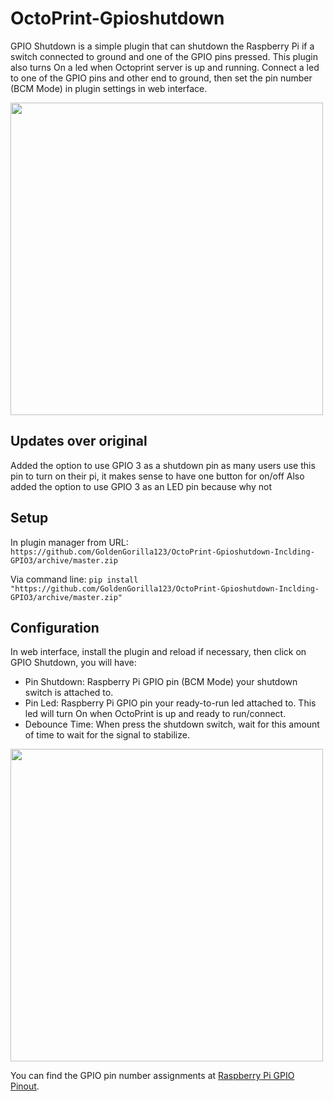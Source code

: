 # OctoPrint-Gpioshutdown

GPIO Shutdown is a simple plugin that can shutdown the Raspberry Pi if a switch connected to ground and one of the GPIO pins pressed. This plugin also turns On a led when Octoprint server is up and running. Connect a led to one of the GPIO pins and other end to ground, then set the pin number (BCM Mode) in plugin settings in web interface.

<img src="https://github.com/fmalekpour/OctoPrint-Gpioshutdown/blob/master/screenshots/gpio-shutdown_bb.jpg?raw=true" width="500px">

## Updates over original

Added the option to use GPIO 3 as a shutdown pin as many users use this pin to turn on their pi, it makes sense to have one button for on/off
Also added the option to use GPIO 3 as an LED pin because why not

## Setup
In plugin manager from URL:
    ```https://github.com/GoldenGorilla123/OctoPrint-Gpioshutdown-Inclding-GPIO3/archive/master.zip```

Via command line:
    ```pip install "https://github.com/GoldenGorilla123/OctoPrint-Gpioshutdown-Inclding-GPIO3/archive/master.zip"```


## Configuration

In web interface, install the plugin and reload if necessary, then click on GPIO Shutdown, you will have:

- Pin Shutdown: Raspberry Pi GPIO pin (BCM Mode) your shutdown switch is attached to.
- Pin Led: Raspberry Pi GPIO pin your ready-to-run led attached to. This led will turn On when OctoPrint is up and ready to run/connect.
- Debounce Time: When press the shutdown switch, wait for this amount of time to wait for the signal to stabilize.

<img src="https://github.com/fmalekpour/OctoPrint-Gpioshutdown/blob/master/screenshots/screen01.jpg?raw=true" width="500px">

You can find the GPIO pin number assignments at [Raspberry Pi GPIO Pinout](https://www.raspberrypi.org/documentation/usage/gpio/).

